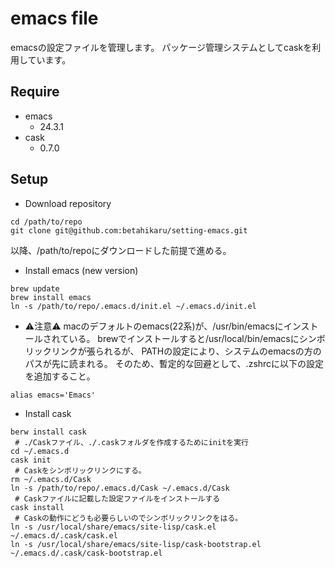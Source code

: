 # emacs file

emacsの設定ファイルを管理します。
パッケージ管理システムとしてcaskを利用しています。

## Require
- emacs
  - 24.3.1
- cask
  - 0.7.0

## Setup

- Download repository

```shell
cd /path/to/repo
git clone git@github.com:betahikaru/setting-emacs.git
```

以降、/path/to/repoにダウンロードした前提で進める。

- Install emacs (new version)

```shell
brew update
brew install emacs
ln -s /path/to/repo/.emacs.d/init.el ~/.emacs.d/init.el
```

  - ⚠️注意⚠️
 macのデフォルトのemacs(22系)が、/usr/bin/emacsにインストールされている。
 brewでインストールすると/usr/local/bin/emacsにシンボリックリンクが張られるが、
 PATHの設定により、システムのemacsの方のパスが先に読まれる。
 そのため、暫定的な回避として、.zshrcに以下の設定を追加すること。

```.zshrc
alias emacs='Emacs'
```

- Install cask

```shell
berw install cask
 # ./Caskファイル、./.caskフォルダを作成するためにinitを実行
cd ~/.emacs.d
cask init
 # Caskをシンボリックリンクにする。
rm ~/.emacs.d/Cask
ln -s /path/to/repo/.emacs.d/Cask ~/.emacs.d/Cask
 # Caskファイルに記載した設定ファイルをインストールする
cask install
 # Caskの動作にどうも必要らしいのでシンボリックリンクをはる。
ln -s /usr/local/share/emacs/site-lisp/cask.el ~/.emacs.d/.cask/cask.el
ln -s /usr/local/share/emacs/site-lisp/cask-bootstrap.el ~/.emacs.d/.cask/cask-bootstrap.el
```
